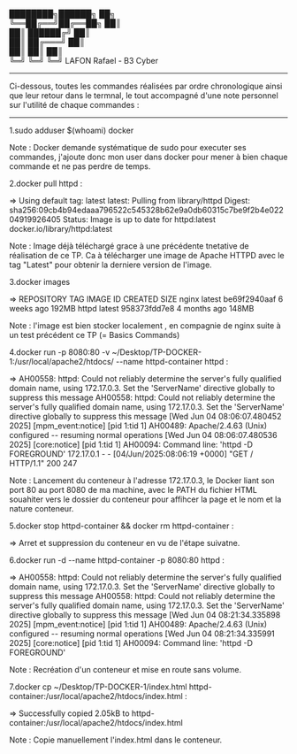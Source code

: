 ████████╗██████╗      ██╗      
╚══██╔══╝██╔══██╗     ██║   
   ██║   ██████╔╝     ██║    
   ██║   ██╔═══╝      ██║    
   ██║   ██║          ██║   
   ╚═╝   ╚═╝          ╚═╝
LAFON Rafael - B3 Cyber

-------------------------------------------------------------------------------------------------------------

Ci-dessous, toutes les commandes réalisées par ordre chronologique ainsi que leur retour dans le termnal,
le tout accompagné d'une note personnel sur l'utilité de chaque commandes :

-------------------------------------------------------------------------------------------------------------

1.sudo adduser $(whoami) docker

Note : Docker demande systématique de sudo pour executer ses commandes, j'ajoute donc mon user dans docker pour mener à bien chaque commande et ne pas perdre de temps.



2.docker pull httpd :

=>  Using default tag: latest
    latest: Pulling from library/httpd
    Digest: sha256:09cb4b94edaaa796522c545328b62e9a0db60315c7be9f2b4e02204919926405
    Status: Image is up to date for httpd:latest
    docker.io/library/httpd:latest

Note : Image déjà téléchargé grace à une précédente tnetative de réalisation de ce TP. Ca à télécharger une image de Apache HTTPD avec le tag "Latest" pour obtenir la derniere version de l'image.



3.docker images

=>      REPOSITORY   TAG       IMAGE ID       CREATED        SIZE
        nginx        latest    be69f2940aaf   6 weeks ago    192MB
        httpd        latest    958373fdd7e8   4 months ago   148MB

Note : l'image est bien stocker localement , en compagnie de nginx suite à un test précédent ce TP (= Basics Commands)



4.docker run -p 8080:80 -v ~/Desktop/TP-DOCKER-1:/usr/local/apache2/htdocs/ --name httpd-container httpd :

=>      AH00558: httpd: Could not reliably determine the server's fully qualified domain name, using 172.17.0.3. Set the 'ServerName' directive globally to       suppress this message
        AH00558: httpd: Could not reliably determine the server's fully qualified domain name, using 172.17.0.3. Set the 'ServerName' directive globally to suppress this message
        [Wed Jun 04 08:06:07.480452 2025] [mpm_event:notice] [pid 1:tid 1] AH00489: Apache/2.4.63 (Unix) configured -- resuming normal operations
        [Wed Jun 04 08:06:07.480536 2025] [core:notice] [pid 1:tid 1] AH00094: Command line: 'httpd -D FOREGROUND'
        172.17.0.1 - - [04/Jun/2025:08:06:19 +0000] "GET / HTTP/1.1" 200 247

Note : Lancement du conteneur à l'adresse 172.17.0.3, le Docker liant son port 80 au port 8080 de ma machine, avec le PATH du fichier HTML souahiter vers le dossier du conteneur pour affihcer la page et le nom et la nature conteneur.



5.docker stop httpd-container && docker rm httpd-container :

=>      Arret et suppression du conteneur en vu de l'étape suivatne.



6.docker run -d --name httpd-container -p 8080:80 httpd :

=>      AH00558: httpd: Could not reliably determine the server's fully qualified domain name, using 172.17.0.3. Set the 'ServerName' directive globally to suppress this message
        AH00558: httpd: Could not reliably determine the server's fully qualified domain name, using 172.17.0.3. Set the 'ServerName' directive globally to suppress this message
        [Wed Jun 04 08:21:34.335898 2025] [mpm_event:notice] [pid 1:tid 1] AH00489: Apache/2.4.63 (Unix) configured -- resuming normal operations
        [Wed Jun 04 08:21:34.335991 2025] [core:notice] [pid 1:tid 1] AH00094: Command line: 'httpd -D FOREGROUND'

Note : Recréation d'un conteneur et mise en route sans volume.



7.docker cp ~/Desktop/TP-DOCKER-1/index.html httpd-container:/usr/local/apache2/htdocs/index.html :

=>      Successfully copied 2.05kB to httpd-container:/usr/local/apache2/htdocs/index.html

Note : Copie manuellement l'index.html dans le conteneur.